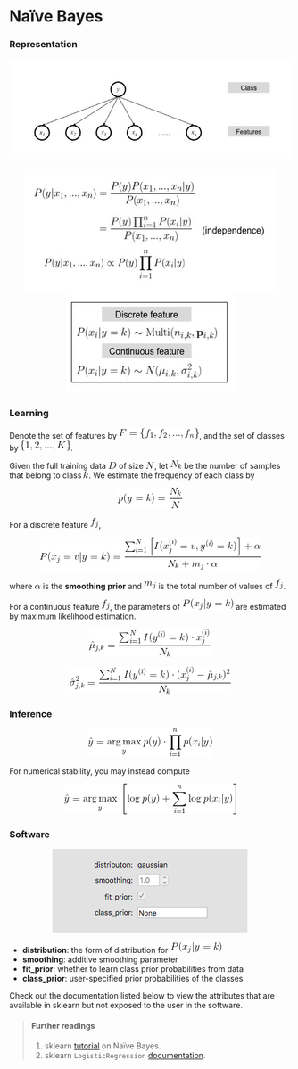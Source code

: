 # Naïve Bayes

### Representation

<p align="center">
<img src="../fig/naive_bayes/rep_fig.jpg">
</p>

<p align="center">
<img src="../fig/naive_bayes/rep_formula_1.jpg">
<img src="../fig/naive_bayes/rep_formula_2.jpg">
</p>



### Learning

Denote the set of features by ![](../fig/naive_bayes/features.gif), 
and the set of classes by ![](../fig/naive_bayes/classes.gif).

Given the full training data ![](../fig/naive_bayes/D.gif) of size ![](../fig/naive_bayes/N.gif), 
let ![](../fig/naive_bayes/N_k.gif) be the number of samples that belong to class ![](../fig/naive_bayes/k.gif).
We estimate the frequency of each class by

<p align="center">
<img src="../fig/naive_bayes/learning_eq_1.gif">
</p>

For a discrete feature ![](../fig/naive_bayes/f_j.gif),

<p align="center">
<img src="../fig/naive_bayes/learning_eq_2.gif">
</p>

where ![](../fig/naive_bayes/alpha.gif) is the **smoothing prior** 
and ![](../fig/naive_bayes/mj.gif) is the total number of 
values of ![](../fig/naive_bayes/f_j.gif).

For a continuous feature ![](../fig/naive_bayes/f_j.gif),
the parameters of ![](../fig/naive_bayes/cond_dist.gif) 
are estimated by maximum likelihood estimation.

<p align="center">
<img src="../fig/naive_bayes/learning_eq_3.gif">
</p>

<p align="center">
<img src="../fig/naive_bayes/learning_eq_4.gif">
</p>

### Inference

<p align="center">
<img src="../fig/naive_bayes/inference_eq_1.gif">
</p>

For numerical stability, you may instead compute

<p align="center">
<img src="../fig/naive_bayes/inference_eq_2.gif">
</p>

### Software

<p align="center">
<img src="../fig/naive_bayes/hyperparameters.png">
</p>

- **distribution**: the form of distribution for ![](../fig/naive_bayes/cond_dist.gif)
- **smoothing**: additive smoothing parameter
- **fit_prior**: whether to learn class prior probabilities from data
- **class_prior**: user-specified prior probabilities of the classes

Check out the documentation listed below to view the attributes that are available in sklearn but not exposed to the user in the software.

> #### Further readings
> 1. sklearn [tutorial](http://scikit-learn.org/stable/modules/naive_bayes.html) on Naïve Bayes.
> 2. sklearn `LogisticRegression` [documentation](http://scikit-learn.org/stable/modules/generated/sklearn.linear_model.LogisticRegression.html).
